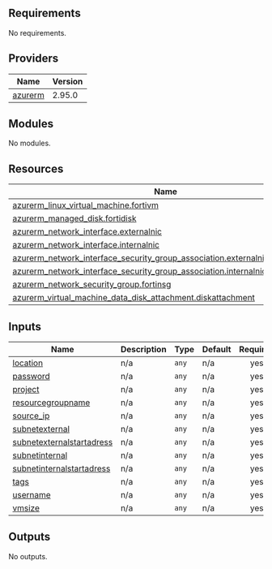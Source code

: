 <!-- BEGIN_TF_DOCS -->
## Requirements

No requirements.

## Providers

| Name | Version |
|------|---------|
| <a name="provider_azurerm"></a> [azurerm](#provider\_azurerm) | 2.95.0 |

## Modules

No modules.

## Resources

| Name | Type |
|------|------|
| [azurerm_linux_virtual_machine.fortivm](https://registry.terraform.io/providers/hashicorp/azurerm/latest/docs/resources/linux_virtual_machine) | resource |
| [azurerm_managed_disk.fortidisk](https://registry.terraform.io/providers/hashicorp/azurerm/latest/docs/resources/managed_disk) | resource |
| [azurerm_network_interface.externalnic](https://registry.terraform.io/providers/hashicorp/azurerm/latest/docs/resources/network_interface) | resource |
| [azurerm_network_interface.internalnic](https://registry.terraform.io/providers/hashicorp/azurerm/latest/docs/resources/network_interface) | resource |
| [azurerm_network_interface_security_group_association.externalnic_fortinsg_ass](https://registry.terraform.io/providers/hashicorp/azurerm/latest/docs/resources/network_interface_security_group_association) | resource |
| [azurerm_network_interface_security_group_association.internalnic_fortinsg_ass](https://registry.terraform.io/providers/hashicorp/azurerm/latest/docs/resources/network_interface_security_group_association) | resource |
| [azurerm_network_security_group.fortinsg](https://registry.terraform.io/providers/hashicorp/azurerm/latest/docs/resources/network_security_group) | resource |
| [azurerm_virtual_machine_data_disk_attachment.diskattachment](https://registry.terraform.io/providers/hashicorp/azurerm/latest/docs/resources/virtual_machine_data_disk_attachment) | resource |

## Inputs

| Name | Description | Type | Default | Required |
|------|-------------|------|---------|:--------:|
| <a name="input_location"></a> [location](#input\_location) | n/a | `any` | n/a | yes |
| <a name="input_password"></a> [password](#input\_password) | n/a | `any` | n/a | yes |
| <a name="input_project"></a> [project](#input\_project) | n/a | `any` | n/a | yes |
| <a name="input_resourcegroupname"></a> [resourcegroupname](#input\_resourcegroupname) | n/a | `any` | n/a | yes |
| <a name="input_source_ip"></a> [source\_ip](#input\_source\_ip) | n/a | `any` | n/a | yes |
| <a name="input_subnetexternal"></a> [subnetexternal](#input\_subnetexternal) | n/a | `any` | n/a | yes |
| <a name="input_subnetexternalstartadress"></a> [subnetexternalstartadress](#input\_subnetexternalstartadress) | n/a | `any` | n/a | yes |
| <a name="input_subnetinternal"></a> [subnetinternal](#input\_subnetinternal) | n/a | `any` | n/a | yes |
| <a name="input_subnetinternalstartadress"></a> [subnetinternalstartadress](#input\_subnetinternalstartadress) | n/a | `any` | n/a | yes |
| <a name="input_tags"></a> [tags](#input\_tags) | n/a | `any` | n/a | yes |
| <a name="input_username"></a> [username](#input\_username) | n/a | `any` | n/a | yes |
| <a name="input_vmsize"></a> [vmsize](#input\_vmsize) | n/a | `any` | n/a | yes |

## Outputs

No outputs.
<!-- END_TF_DOCS -->
